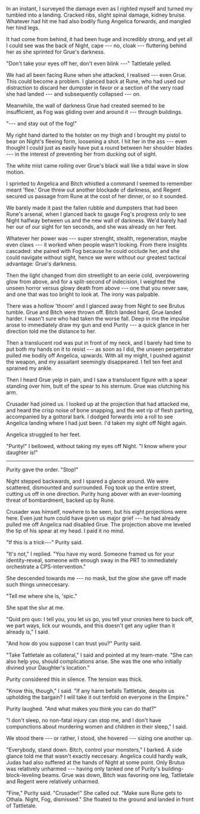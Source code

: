 In an instant, I surveyed the damage even as I righted myself and turned my tumbled into a landing. Cracked ribs,
slight spinal damage, kidney bruise. Whatever had hit me had also bodily flung
Angelica forwards, and mangled her hind legs.

It had come from behind, it had been huge and incredibly strong, and yet all I could see was the back
of Night, cape --- no, cloak --- fluttering behind her as she sprinted for Grue's darkness.

"Don't take your eyes off her, don't even blink ---" Tattletale yelled.

We had all been facing Rune when she attacked, I realised --- even Grue. This could become a problem.
I glanced back at Rune, who had used our distraction to discard her dumpster in favor or a section of
the very road she had landed --- and subsequently collapsed --- on.

Meanwhile, the wall of darkness Grue had created seemed to be insufficient, as Fog was gliding over and around it
--- through buildings.

"--- and stay out of the fog!"

My right hand darted to the holster on my thigh and I brought my pistol to bear on Night's fleeing
form, loosening a shot. I hit her in the ass --- even thought I could just as easily have put a round
between her shoulder blades --- in the interest of preventing her from ducking out of sight.

The white mist came roiling over Grue's black wall like a tidal wave in slow motion.

I sprinted to Angelica and Bitch whistled a command I seemed to remember meant 'flee.' Grue threw out another blockade
of darkness, and Regent secured us passage from Rune at the cost of her dinner, or so it sounded.

We barely made it past the fallen rubble and dumpsters that had been Rune's arsenal, when I glanced back to gauge
Fog's progress only to see Night halfway between us and the new wall of darkness. We'd barely had her our of our
sight for ten seconds, and she was already on her feet.

Whatever her power was --- super strenght, stealth, regeneration, maybe even claws --- it worked when people
wasn't looking. From there insights cascaded: she paired with Fog because he could occlude her, and she could navigate
without sight, hence we were without our greatest tactical advantage: Grue's darkness.

Then the light changed from dim streetlight to an eerie cold, overpowering glow from above, and for a split-second
of indecision, I weighted the unseen horror versus glowy death from above --- one that you never saw, and one that
was too bright to look at. The irony was palpable.

There was a hollow 'thoom' and I glanced away from Night to see Brutus tumble. Grue and Bitch were thrown off. Bitch
landed hard, Grue landed harder. I wasn't sure who had taken the worse fall. Deep in me the impulse arose to immediately
draw my gun and end Purity --- a quick glance in her direction told me the distance to her.

Then a translucent rod was put in front of my neck, and I barely had time to put both my hands on it to resist ---
as soon as I did, the unseen perpetrator pulled me bodily off Angelica, upwards. With all my might, I pushed against
the weapon, and my assailant seemingly disappeared. I fell ten feet and sprained my ankle.

Then I heard Grue yelp in pain, and I saw a translucent figure with a spear standing over him, butt of the spear to his
sternum. Grue was clutching his arm.

Crusader had joined us. I looked up at the projection that had attacked me, and heard the crisp noise of bone snapping,
and the wet rip of flesh parting, accompanied by a gottoral bark. I dodged forwards into a roll to see Angelica
landing where I had just been. I'd taken my sight off Night again.

Angelica struggled to her feet.

"Purity!" I bellowed, without taking my eyes off Night. "I know where your daughter is!"

----

Purity gave the order. "Stop!"

Night stepped backwards, and I spared a glance around. We were scattered, dismounted and surrounded. Fog took up the entire
street, cutting us off in one direction. Purity hung abover with an ever-looming threat of bombardment, backed up by Rune.

Crusader was himself, nowhere to be seen, but his eight projections were here. Even just hum could have given us
major grief --- he had already pulled me off Angelica nad disabled Grue. The projection above me leveled the tip
of his spear at my head. I paid it no mind.

"If this is a trick---" Purity said.

"It's not," I replied. "You have my word. Someone framed us for your identity-reveal, someone with enough sway in
the PRT to immediately orchestrate a CPS-intervention."

She descended towards me --- no mask, but the glow she gave off made such things unneccesary.

"Tell me where she is, 'spic."

She spat the slur at me.

"Quid pro quo: I tell you, you let us go, you tell your cronies here to back off, we part ways, lick our wounds,
and this doesn't get any uglier than it already is," I said.

"And how do you suppose I can trust you?" Purity said.

"Take Tattletale as collateral," I said and pointed at my team-mate. "She can also help you, should complications
arise. She was the one who initially divined your Daughter's location."

Purity considered this in silence. The tension was thick.

"Know this, though," I said. "If any harm befalls Tattletale, despite us upholding the bargain? I will take it out
tenfold on everyone in the Empire."

Purity laughed. "And what makes you think you can do that?"

"I don't sleep, no non-fatal injury can stop me,
and I don't have compunctions about murdering women and children in their sleep," I said.

We stood there --- or rather, I stood, she hovered --- sizing one another up.

"Everybody, stand down. Bitch, control your monsters," I barked. A side glance told me that wasn't exactly neccesary.
Angelica could hardly walk, Judas had also suffered at the hands of Night at some point. Only Brutus was relatively
unharmed --- having only tanked one of Purity's building-block-leveling beams. Grue was down, Bitch was favoring one
leg, Tattletale and Regent were relatively unharmed.

"Fine," Purity said. "Crusader!" She called out. "Make sure Rune gets to Othala. Night, Fog, dismissed." She floated
to the ground and landed in front of Tattletale.
